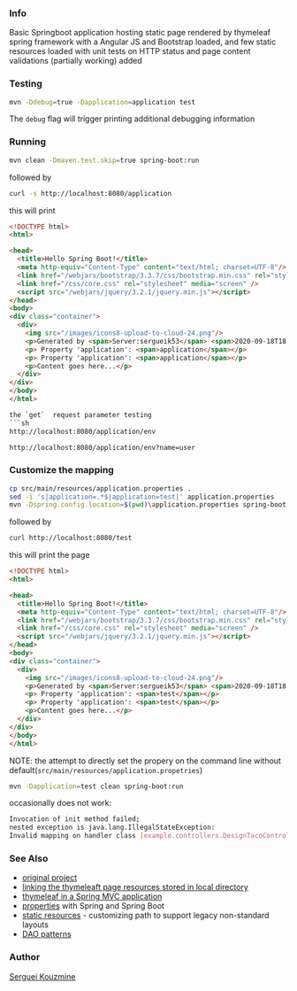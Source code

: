 ### Info

Basic Springboot application hosting static page rendered by thymeleaf spring framework with a Angular JS and Bootstrap loaded, and few static resources loaded
with unit tests on HTTP status and page content validations (partially working) added

### Testing
```sh
mvn -Ddebug=true -Dapplication=application test
```

The `debug` flag will trigger printing additional debugging information

### Running
```sh
mvn clean -Dmaven.test.skip=true spring-boot:run
```
followed by

```sh
curl -s http://localhost:8080/application
```
this will print
```html
<!DOCTYPE html>
<html>

<head>
  <title>Hello Spring Boot!</title>
  <meta http-equiv="Content-Type" content="text/html; charset=UTF-8"/>
  <link href="/webjars/bootstrap/3.3.7/css/bootstrap.min.css" rel="stylesheet" media="screen" />
  <link href="/css/core.css" rel="stylesheet" media="screen" />
  <script src="/webjars/jquery/3.2.1/jquery.min.js"></script>
</head>
<body>
<div class="container">
  <div>
    <img src="/images/icons8-upload-to-cloud-24.png"/>
    <p>Generated by <span>Server:sergueik53</span> <span>2020-09-18T18:09:38.526</span></p>
    <p> Property 'application': <span>application</span></p>
    <p> Property 'application': <span>application</span></p>
    <p>Content goes here...</p>	
  </div>
</div>
</body>
</html>

the `get`  request parameter testing
```sh
http://localhost:8080/application/env
```

```sh
http://localhost:8080/application/env?name=user
```
### Customize the mapping
```sh
cp src/main/resources/application.properties .
sed -i 's|application=.*$|application=test|' application.properties
mvn -Dspring.config.location=$(pwd)\application.properties spring-boot:run
```
followed by

```sh
curl http://localhost:8080/test
```
this will print the page
```html
<!DOCTYPE html>
<html>

<head>
  <title>Hello Spring Boot!</title>
  <meta http-equiv="Content-Type" content="text/html; charset=UTF-8"/>
  <link href="/webjars/bootstrap/3.3.7/css/bootstrap.min.css" rel="stylesheet" media="screen" />
  <link href="/css/core.css" rel="stylesheet" media="screen" />
  <script src="/webjars/jquery/3.2.1/jquery.min.js"></script>
</head>
<body>
<div class="container">
  <div>
    <img src="/images/icons8-upload-to-cloud-24.png"/>
    <p>Generated by <span>Server:sergueik53</span> <span>2020-09-18T18:14:36.455</span></p>
    <p> Property 'application': <span>test</span></p>
    <p> Property 'application': <span>test</span></p>
    <p>Content goes here...</p>
  </div>
</div>
</body>
</html>
```
NOTE: the attempt to directly set the propery on the command line without default(`src/main/resources/application.propetries`) 

```sh
mvn -Dapplication=test clean spring-boot:run
```
occasionally does not work:
```sh
Invocation of init method failed; 
nested exception is java.lang.IllegalStateException: 
Invalid mapping on handler class [example.controllers.DesignTacoController]: public java.lang.String example.controllers.DesignTacoController.showDesignForm(org.springframework.ui.Model)
```
### See Also

  * [original project](https://github.com/kolorobot/spring-boot-thymeleaf)
  * [linking the thymeleaft page resources stored in local directory](https://stackoverflow.com/questions/29460618/inserting-an-image-from-local-directory-in-thymeleaf-spring-framework-with-mave)
  * [thymeleaf in a Spring MVC application](https://www.baeldung.com/thymeleaf-in-spring-mvc)
  * [properties](https://www.baeldung.com/properties-with-spring) with Spring and Spring Boot
  * [static resources](https://www.baeldung.com/spring-mvc-static-resources) - customizing path to support legacy non-standard layouts
  * [DAO patterns](https://www.baeldung.com/java-dao-pattern)

### Author
[Serguei Kouzmine](kouzmine_serguei@yahoo.com)
